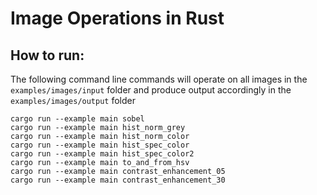 # Image Operations in Rust

## How to run:

The following command line commands will operate on all images in the `examples/images/input` folder and produce output accordingly in the `examples/images/output` folder

```
cargo run --example main sobel
cargo run --example main hist_norm_grey
cargo run --example main hist_norm_color
cargo run --example main hist_spec_color
cargo run --example main hist_spec_color2
cargo run --example main to_and_from_hsv
cargo run --example main contrast_enhancement_05
cargo run --example main contrast_enhancement_30
```
